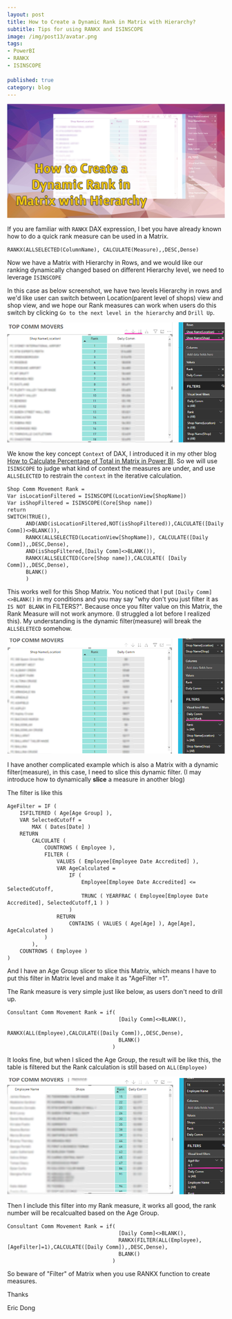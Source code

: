 ```yaml
---  
layout: post  
title: How to Create a Dynamic Rank in Matrix with Hierarchy?  
subtitle: Tips for using RANKX and ISINSCOPE
image: /img/post13/avatar.png  
tags:  
- PowerBI  
- RANKX
- ISINSCOPE
  
published: true  
category: blog  
---  
```

  
![screenshot1](/img/post13/index.png)  

If you are familiar with `RANKX` DAX expression, I bet you have already known how to do a quick rank measure can be used in a Matrix. 

```
RANKX(ALLSELECTED(ColumnName), CALCULATE(Measure),,DESC,Dense)
```

Now we have a Matrix with Hierarchy in Rows, and we would like our ranking dynamically changed based on different Hierarchy level, we need to leverage `ISINSCOPE`

In this case as below screenshot, we have two levels Hierarchy in rows and we'd like user can switch between Location(parent level of shops) view and shop view, and we hope our Rank measures can work when users do this switch by clicking `Go to the next level in the hierarchy` and `Drill Up`.

![screenshot](/img/post13/img1.png)  

We know the key concept `Context` of DAX, I introduced it in my other blog [How to Calculate Percentage of Total in Matrix in Power BI](http://funbiworld.com/2018-04-20-How-to-Get-Perctage-of-Total-in-Matrix/). So we will use `ISINSCOPE` to judge what kind of context the measures are under, and use `ALLSELECTED` to restrain the `context` in the iterative calculation.

```
Shop Comm Movement Rank = 
Var isLocationFiltered = ISINSCOPE(LocationView[ShopName])
Var isShopFiltered = ISINSCOPE(Core[Shop name])
return 
SWITCH(TRUE(), 
      AND(AND(isLocationFiltered,NOT(isShopFiltered)),CALCULATE([Daily Comm])<>BLANK()),
      RANKX(ALLSELECTED(LocationView[ShopName]), CALCULATE([Daily Comm]),,DESC,Dense),
      AND(isShopFiltered,[Daily Comm]<>BLANK()),
      RANKX(ALLSELECTED(Core[Shop name]),CALCULATE( [Daily Comm]),,DESC,Dense),
      BLANK()
      )
```

This works well for this Shop Matrix. You noticed that I put `[Daily Comm]<>BLANK()` in my conditions and you may say "why don't you just filter it as `IS NOT BLANK` in FILTERS?". Because once you filter value on this Matrix, the Rank Measure will not work anymore. (I struggled a lot before I realized this). My understanding is the dynamic filter(measure) will break the `ALLSELETECD` somehow. 

![screenshot](/img/post13/img2.png)  


I have another complicated example which is also a Matrix with a dynamic filter(measure), in this case, I need to slice this dynamic filter. (I may introduce how to dynamically **slice** a measure in another blog)

The filter is like this
```
AgeFilter = IF (
    ISFILTERED ( Age[Age Group] ),
    VAR SelectedCutoff =
        MAX ( Dates[Date] )
    RETURN
        CALCULATE (
            COUNTROWS ( Employee ),
            FILTER (
                VALUES ( Employee[Employee Date Accredited] ),
                VAR AgeCalculated =
                    IF (
                        Employee[Employee Date Accredited] <= SelectedCutoff,
                        TRUNC ( YEARFRAC ( Employee[Employee Date Accredited], SelectedCutoff,1 ) )
                    )
                RETURN
                    CONTAINS ( VALUES ( Age[Age] ), Age[Age], AgeCalculated )
            )
        ),
    COUNTROWS ( Employee )
)
```
And I have an Age Group slicer to slice this Matrix, which means I have to put this filter in Matrix level and make it as "AgeFilter =1".

The Rank measure is very simple just like below, as users don't need to drill up.

```
Consultant Comm Movement Rank = if(
                                    [Daily Comm]<>BLANK(), 
                                    RANKX(ALL(Employee),CALCULATE([Daily Comm]),,DESC,Dense),
                                    BLANK()
                                  )
```
It looks fine, but when I sliced the Age Group, the result will be like this, the table is filtered but the Rank calculation is still based on `ALL(Employee)`

![screenshot](/img/post13/img3.png)  

Then I include this filter into my Rank measure, it works all good, the rank number will be recalcualted based on the Age Group. 

```
Consultant Comm Movement Rank = if(
                                    [Daily Comm]<>BLANK(), 
                                    RANKX(FILTER(ALL(Employee),[AgeFilter]=1),CALCULATE([Daily Comm]),,DESC,Dense),
                                    BLANK()
                                  )
```

So beware of "Filter" of Matrix when you use RANKX function to create measures.


Thanks  
  
Eric Dong  